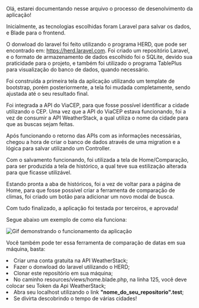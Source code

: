 Olá, estarei documentando nesse arquivo o processo de desenolvimento da aplicação! 

Inicialmente, as tecnologias escolhidas foram Laravel para salvar os dados, e Blade para o frontend.

O donwload do laravel foi feito utilizando o programa HERD, que pode ser encontrado em: https://herd.laravel.com. Foi criado um repositório Laravel, e o formato de armazenamento de dados escolhido foi o SQLite, devido sua praticidade para o projeto, e também foi utilizado o programa TablePlus para visualização do banco de dados, quando necessário.

Foi construída a primeira tela da aplicação utilizando um template de bootstrap, porém posteriormente, a tela foi mudada completamente, sendo ajustada até o seu resultado final.

Foi integrada a API do ViaCEP, para que fosse possível identificar a cidade utilizando o CEP. Uma vez que a API do ViaCEP estava funcionando, foi a vez de consumir a API WeatherStack, a qual utiliza o nome da cidade para que as buscas sejam feitas.

Após funcionando o retorno das APIs com as informações necessárias, chegou a hora de criar o banco de dados através de uma migration e a lógica para salvar utilizando um Controller.

Com o salvamento funcionando, foi utilizada a tela de Home/Comparação, para ser produzida a tela de histórico, a qual teve sua estilização alterada para que ficasse utilizável.

Estando pronta a aba de históricos, foi a vez de voltar para a página de Home, para que fosse possível criar a ferramenta de comparação de climas, foi criado um botão para adicionar um novo modal de busca.

Com tudo finalizado, a aplicação foi testada por terceiros, e aprovada!

Segue abaixo um exemplo de como ela funciona:

![Gif demonstrando o funcionamento da aplicação](https://i.imgur.com/0mrjYqT.gif)

Você também pode ter essa ferramenta de comparação de datas em sua máquina, basta:
<li> Criar uma conta gratuita na API WeatherStack; </li>
<li> Fazer o donwload do laravel utilizando o HERD; </li>
<li> Clonar este repositório em sua máquina; </li>
<li> No caminho resources/views/home.blade.php, na linha 125, você deve colocar seu Token da Api WeatherStack; </li>
<li> Abra seu localhost utilizando o link <b>"nome_do_seu_repositorio".test</b>; </li>
<li> Se divirta descobrindo o tempo de várias cidades! </li>

